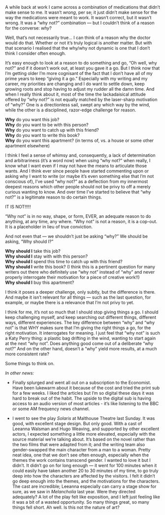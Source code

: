 A while back at work I came across a combination of medications that didn’t make sense to me. It wasn’t *wrong*, per se; it just didn’t make sense for the way the medications were meant to work. It wasn’t correct, but it wasn’t wrong. It was a “why not?” combination — but I couldn’t think of a reason for the converse: *why*? 

Well, that’s not necessarily true… I can think of a reason why the doctor would do that. Whether or not it’s truly logical is another matter. But with that scenario I realised that the why/why not dynamic is one that I don’t think I consider often enough. 

It’s easy enough to look at a reason to do something and go, “Oh well, why not?” and if it doesn’t work out, at least you gave it a go. But I think now that I’m getting older I’m more cognisant of the fact that I don’t have all of my prime years to keep “giving it a go.” Especially with my writing and my career, my priorities are changing and I do want to settle down, keep growing roots and stop having to adjust my rudder all the damn time. And when I really think about it, most of the time the lackadaisical attitude offered by “why not?” is not equally matched by the laser-sharp motivation of “why?” One is a directionless sail, swept any which way by the wind, while the other is a disciplined, razor-edge challenge for reason. 

**Why** do you want this job? <br>
**Why** do you want to be with this person? <br>
**Why** do you want to catch up with this friend?<br>
**Why** do you want to write this book? <br>
**Why** do you want this apartment? (in terms of, vs. a house or some other apartment elsewhere)

I think I feel a sense of whimsy and, consequently, a lack of determination and arbitrariness (it’s a word now) when using “why not?” when really, I know what I want even if I may not have the means to articulate those wants. And I think ever since people have started commenting upon or asking why I want to write (or maybe it’s even something else that I’m not conscious of), I’ve used “why not?” as a deflection from my innermost deepest reasons which other people should not be privy to off a merely curious wanting to know. And over time I’ve started to believe that “why not?” is a legitimate reason to do certain things. 

IT IS NOT!!!!!

“Why not” is in no way, shape, or form, EVER, an adequate reason to do anything, at any time, any where. “Why not” is not a reason, it is a cop-out. It is a placeholder in lieu of true conviction.

And not even that — we shouldn’t just be asking “why?” We should be asking, “Why should I?” 

**Why should I** take this job?<br>
**Why should I** stay with with this person?<br>
**Why should I** spend this time to catch up with this friend?<br>
**Why should I** write this book? (I think this is a pertinent question for many writers out there who definitely use “why not” instead of “why” and never properly interrogate their motivation for a piece of creative work!!)<br>
**Why should I** buy this apartment?

I think it poses a deeper challenge, only subtly, but the difference is there. And maybe it isn’t relevant for all things — such as the last question, for example, or maybe there is a relevance that I’m not privy to yet.

I think for me, it’s not so much that I should stop giving things a go. I should keep challenging myself, and keep searching out different things, different ways, different experiences. The key difference between “why” and “why not” is that WHY makes sure that I’m giving the right things a go, for the right motivation. It interrogates for meaning. I just feel that “why not” is such a Katy Perry thing: a plastic bag drifting in the wind, wanting to start again at the next “why not”. Does anything good come out of a deliberate “why not?” And on the other hand, doesn’t a “why” yield more results, at a much more consistent rate?

Some things to think on. 

_In other news:_<br>
* Finally splurged and went all out on a subscription to the Economist. Have been lukewarm about it because of the cost and tried the print sub for a few weeks. I liked the articles but I’m so digital these days it was hard to break out of the habit. The upside to the digital sub is having access to an audio version of most articles - it’s like listening to the BBC or some AM frequency news channel.

* I went to see the play *Solaris* at Malthouse Theatre last Sunday. It was good, with excellent stage design. But only good. With a cast of Leeanna Walsman and Hugo Weaving, and supported by other excellent actors, I expected something a little more elevated, especially with the source material we’re talking about. It’s based on the novel rather than the two films that were adapted from it; and the writing team also gender-swapped the main character from a man to a woman. Pretty neat idea, one that we don’t see often enough, especially when the themes the work contains transcend gender. I wanted to love it but I didn’t. It didn’t go on for long enough — it went for 100 minutes when it could easily have taken another 20 to 30 minutes of my time, to go truly deep into how the characters are affected by the visitors. I felt it didn’t go deep enough into the themes, and the motivations for the characters. The cast are incredible; Leeanna especially can carry a stage show for sure, as we saw in *Melancholia* last year. Were they directed adequately? A lot of the play felt like exposition, and I left just feeling like it was a bit of a wasted opportunity. So many things great, so many things fell short. Ah well. Is this not the nature of art? 
